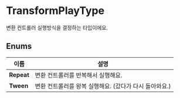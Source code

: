 # **TransformPlayType**


변환 컨트롤러 실행방식을 결정하는 타입이에요. 
## **Enums**

 **이름** | **설명** |
 --- | --- |
**Repeat** |변환 컨트롤러를 반복해서 실행해요. |
**Tween** |변환 컨트롤러를 왕복 실행해요. (갔다가 다시 돌아와요.) |
